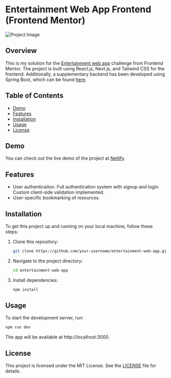 # Entertainment Web App Frontend (Frontend Mentor)

![Project Image](project-image-url)

## Overview

This is my solution for the [Entertainment web app](https://www.frontendmentor.io/challenges/entertainment-web-app-J-UhgAW1X) challenge from Frontend Mentor. The project is built using React.js, Next.js, and Tailwind CSS for the frontend. Additionally, a supplementary backend has been developed using Spring Boot, which can be found [here](https://github.com/jakegodsall/fm-entertainment-web-app-backend).

## Table of Contents

-   [Demo](#demo)
-   [Features](#features)
-   [Installation](#installation)
-   [Usage](#usage)
-   [License](#license)

## Demo

You can check out the live demo of the project at [Netlify](https://jakegodsall-entertainment-web-app.netlify.app).

## Features

-   User authenticaiton. Full authentication system with signup and login. Custom client-side validation implemented.
-   User-specific bookmarking of resources.

## Installation

To get this project up and running on your local machine, follow these steps:

1. Clone this repository:

    ```bash
    git clone https://github.com/your-username/entertainment-web-app.git
    ```

2. Navigate to the project directory:

    ```bash
    cd entertainment-web-app
    ```

3. Install dependencies:

    ```bash
    npm install
    ```

## Usage

To start the development server, run:

```bash
npm run dev
```

The app will be available at http://localhost:3000.

## License

This project is licensed under the MIT License. See the [LICENSE](https://github.com/jakegodsall/fm-entertainment-web-app-frontend/blob/main/LICENSE) file for details.
